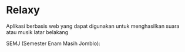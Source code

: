 # Relaxy
Aplikasi berbasis web yang dapat digunakan untuk menghasilkan suara atau musik latar belakang

SEMJ (Semester Enam Masih Jomblo):

